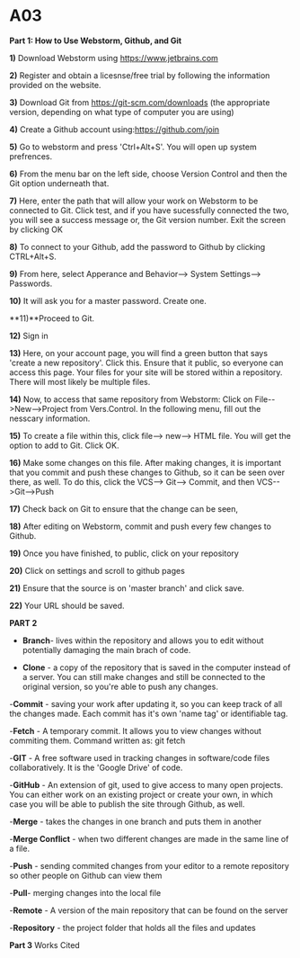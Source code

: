 # A03
**Part 1: How to Use Webstorm, Github, and Git**


**1)** Download Webstorm using https://www.jetbrains.com


**2)** Register and obtain a licesnse/free trial by following the information provided on the website. 


**3)** Download Git from https://git-scm.com/downloads (the appropriate version, depending on what type of computer you are using)



**4)**  Create a Github account using:https://github.com/join



**5)** Go to webstorm and press 'Ctrl+Alt+S'. You will open up system prefrences. 


**6)** From the menu bar on the left side, choose Version Control and then the Git option underneath that.  



**7)** Here, enter the path that will allow your work on Webstorm to be connected to Git. Click test, and if you have sucessfully connected the two, you will see a success message or, the Git version number. Exit the screen by clicking OK




**8)** To connect to your Github, add the password to Github by clicking CTRL+Alt+S. 






**9)** From here, select Apperance and Behavior--> System Settings--> Passwords. 




**10)** It will ask you for a master password. Create one. 


**11)**Proceed to Git.



**12)** Sign in 



**13)** Here, on your account page, you will find a green button that says 'create a new repository'. Click this. Ensure that it public, so everyone can access this page.  Your files for your site will be stored within a repository. There will most likely be multiple files. 



**14)** Now, to access that same repository from Webstorm: Click on File-->New-->Project from Vers.Control. In the following menu, fill out the nesscary information.


**15)** To create a file within this, click file--> new--> HTML file. You will get the option to add to Git. Click OK. 


**16)** Make some changes on this file. After making changes, it is important that you commit and push these changes to Github, so it can be seen over there, as well. To do this, click the VCS--> Git--> Commit, and then VCS-->Git-->Push

**17)** Check back on Git to ensure that the change can be seen, 

**18)** After editing on Webstorm, commit and push every few changes to Github. 


**19)** Once you have finished, to public, click on your repository 



**20)** Click on settings and scroll to github pages



**21)** Ensure that the source is on 'master branch' and click save.



**22)** Your URL should be saved. 

**PART 2** 
- **Branch**- lives within the repository and allows you to edit without potentially damaging the main brach of code. 

- **Clone** - a copy of the repository that is saved in the computer instead of a server. You can still make changes and still be connected to the original version, so you're able to push any changes. 


-**Commit** - saving your work after updating it, so you can keep track of all the changes made. Each commit has it's own 'name tag' or identifiable tag. 


-**Fetch** - A temporary commit. It allows you to view changes without commiting them. Command written as: git fetch



-**GIT** - A free software used in tracking changes in software/code files collaboratively. It is the 'Google Drive' of code. 


-**GitHub** - An extension of git, used to give access to many open projects. You can either work on an existing project or create your own, in which case you will be able to publish the site through Github, as well. 


-**Merge** - takes the changes in one branch and puts them in another


-**Merge Conflict** - when two different changes are made in the same line of a file. 


-**Push** - sending commited changes from your editor to a remote repository so other people on Github can view them


-**Pull**- merging changes into the local file


-**Remote** - A version of the main repository that can be found on the server 


-**Repository** - the project folder that holds all the files and updates 



**Part 3**
Works Cited

